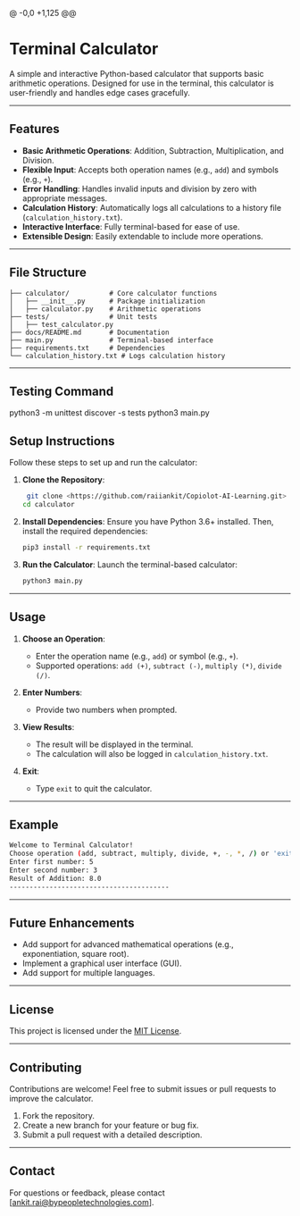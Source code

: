 @ -0,0 +1,125 @@
# Terminal Calculator

A simple and interactive Python-based calculator that supports basic arithmetic operations. Designed for use in the terminal, this calculator is user-friendly and handles edge cases gracefully.

---

## Features

- **Basic Arithmetic Operations**: Addition, Subtraction, Multiplication, and Division.
- **Flexible Input**: Accepts both operation names (e.g., `add`) and symbols (e.g., `+`).
- **Error Handling**: Handles invalid inputs and division by zero with appropriate messages.
- **Calculation History**: Automatically logs all calculations to a history file (`calculation_history.txt`).
- **Interactive Interface**: Fully terminal-based for ease of use.
- **Extensible Design**: Easily extendable to include more operations.

---

## File Structure

```
├── calculator/          # Core calculator functions
│   ├── __init__.py      # Package initialization
│   ├── calculator.py    # Arithmetic operations
├── tests/               # Unit tests
│   ├── test_calculator.py
├── docs/README.md       # Documentation
├── main.py              # Terminal-based interface
├── requirements.txt     # Dependencies
└── calculation_history.txt # Logs calculation history
```

---

## Testing Command

python3 -m unittest discover -s tests
python3 main.py        

## Setup Instructions

Follow these steps to set up and run the calculator:

1. **Clone the Repository**:

   ```bash
    git clone <https://github.com/raiiankit/Copiolot-AI-Learning.git>
   cd calculator
   ```

2. **Install Dependencies**:
   Ensure you have Python 3.6+ installed. Then, install the required dependencies:

   ```bash
   pip3 install -r requirements.txt
   ```

3. **Run the Calculator**:
   Launch the terminal-based calculator:
   ```bash
   python3 main.py
   ```

---

## Usage

1. **Choose an Operation**:

   - Enter the operation name (e.g., `add`) or symbol (e.g., `+`).
   - Supported operations: `add (+)`, `subtract (-)`, `multiply (*)`, `divide (/)`.

2. **Enter Numbers**:

   - Provide two numbers when prompted.

3. **View Results**:

   - The result will be displayed in the terminal.
   - The calculation will also be logged in `calculation_history.txt`.

4. **Exit**:
   - Type `exit` to quit the calculator.

---

## Example

```bash
Welcome to Terminal Calculator!
Choose operation (add, subtract, multiply, divide, +, -, *, /) or 'exit' to quit: add
Enter first number: 5
Enter second number: 3
Result of Addition: 8.0
----------------------------------------
```

---

## Future Enhancements

- Add support for advanced mathematical operations (e.g., exponentiation, square root).
- Implement a graphical user interface (GUI).
- Add support for multiple languages.

---

## License

This project is licensed under the [MIT License](LICENSE).

---

## Contributing

Contributions are welcome! Feel free to submit issues or pull requests to improve the calculator.

1. Fork the repository.
2. Create a new branch for your feature or bug fix.
3. Submit a pull request with a detailed description.

---

## Contact

For questions or feedback, please contact [ankit.rai@bypeopletechnologies.com].
